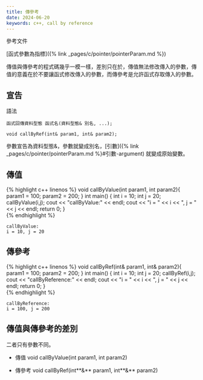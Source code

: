 ```yaml
---
title: 傳參考
date: 2024-06-20
keywords: c++, call by reference
---
```


參考文件

[函式參數為指標]({% link _pages/c/pointer/pointerParam.md %})

傳值與傳參考的程式碼幾乎一模一樣，差別只在於，傳值無法修改傳入的參數，傳值的意義在於不要讓函式修改傳入的參數，而傳參考是允許函式存取傳入的參數。

## 宣告

語法

```
函式回傳資料型態 函式名(資料型態& 別名, ...);

void callByRef(int& param1, int& param2);

```

參數宣告為資料型態&，參數就變成別名，[引數]({% link _pages/c/pointer/pointerParam.md %}#引數-argument) 就變成原始變數。


## 傳值

{% highlight c++ linenos %}
void callByValue(int param1, int param2){
    param1 = 100;
    param2 = 200;
}
int main() {
    int i = 10;
    int j = 20;
    callByValue(i,j);
    cout << "callByValue:" << endl;
    cout << "i = " << i << ", j = " << j << endl;
    return 0;
}    
{% endhighlight %}

```
callByValue:
i = 10, j = 20
```

## 傳參考

{% highlight c++ linenos %}
void callByRef(int& param1, int& param2){
    param1 = 100;
    param2 = 200;
}
int main() {
    int i = 10;
    int j = 20;
    callByRef(i,j);
    cout << "callByReference:" << endl;
    cout << "i = " << i << ", j = " << j << endl;
    return 0;
}    
{% endhighlight %}

```
callByReference:
i = 100, j = 200
```

## 傳值與傳參考的差別

二者只有參數不同。

- 傳值
void callByValue(int param1, int param2)

- 傳參考
void callByRef(int**&** param1, int**&** param2)

